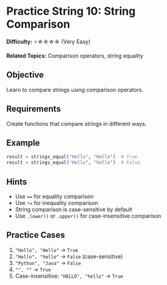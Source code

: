 # Practice String 10: String Comparison

**Difficulty:** ⭐☆☆☆☆ (Very Easy)

**Related Topics:** Comparison operators, string equality

## Objective

Learn to compare strings using comparison operators.

## Requirements

Create functions that compare strings in different ways.

## Example

```python
result = strings_equal("Hello", "Hello")  # True
result = strings_equal("Hello", "hello")  # False
```

## Hints

- Use `==` for equality comparison
- Use `!=` for inequality comparison
- String comparison is case-sensitive by default
- Use `.lower()` or `.upper()` for case-insensitive comparison

## Practice Cases

1. `"Hello", "Hello"` → `True`
2. `"Hello", "hello"` → `False` (case-sensitive)
3. `"Python", "Java"` → `False`
4. `"", ""` → `True`
5. Case-insensitive: `"HELLO", "hello"` → `True`